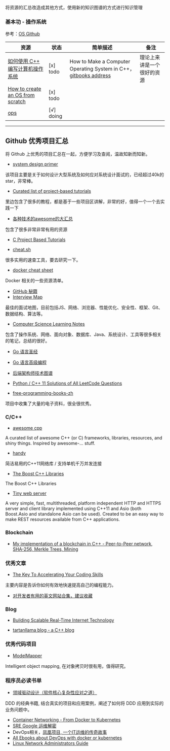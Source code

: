 

将资源的汇总改造成其他方式，使用新的知识图谱的方式进行知识管理

### 基本功 - 操作系统

参考：[OS Github](http://blog.topspeedsnail.com/archives/10021)

| 资源 | 状态 | 简单描述 | 备注 |
| ------ | ------ | ------ | ------ |
| [如何使用 C++ 编写计算机操作系统](https://github.com/SamyPesse/How-to-Make-a-Computer-Operating-System) | [x] todo | How to Make a Computer Operating System in C++，[gitbooks address](https://samypesse.gitbooks.io/how-to-create-an-operating-system/content/) | 理论上来讲是一个很好的资源 |
| [How to create an OS from scratch](https://github.com/cfenollosa/os-tutorial) | [x] todo | | |
| [ops](https://www.ops-class.org/) | [√] doing |  |  |

---

## Github 优秀项目汇总

将 Github 上优秀的项目汇总在一起，方便学习及查阅，温故知新而知新。

- [system design primer](https://github.com/donnemartin/system-design-primer)

该项目主要是关于如何设计大型系统及如何应对系统设计面试的，已经超过40k的 star，非常棒。


- [Curated list of project-based tutorials](https://github.com/tuvtran/project-based-learning)

里边包含了很多的教程，都是基于一些项目区讲解，非常的好，值得一个一个去实践一下

- [各种技术的awesome的大汇总](https://github.com/shniu/awesome)

包含了很多非常非常有用的资源

- [C Project Based Tutorials](https://www.reddit.com/r/C_Programming/comments/872rlt/c_project_based_tutorials/)

- [cheat.sh](https://github.com/chubin/cheat.sh)

很多实用的速查工具，要去研究一下。

- [docker cheat sheet](https://github.com/wsargent/docker-cheat-sheet)

Docker 相关的一些资源清单。

- [GitHub 秘籍](https://github.com/tiimgreen/github-cheat-sheet/blob/master/README.zh-cn.md)
- [Interview Map](https://github.com/InterviewMap/InterviewMap)

最佳的面试地图，目前包括JS、网络、浏览器、性能优化、安全性、框架、Git、数据结构、算法等。

- [Computer Science Learning Notes](https://github.com/CyC2018/CS-Notes)

包含了操作系统、网络、面向对象、数据库、Java、系统设计、工具等很多相关的笔记，总结的很好。

- [Go 语言圣经](https://github.com/golang-china/gopl-zh)

- [Go 语言高级编程](https://github.com/chai2010/advanced-go-programming-book)
- [后端架构师技术图谱](https://github.com/xingshaocheng/architect-awesome)
- [Python / C++ 11 Solutions of All LeetCode Questions](https://github.com/kamyu104/LeetCode)
- [free-programming-books-zh](https://github.com/EbookFoundation/free-programming-books/blob/master/free-programming-books-zh.md)

项目中收集了大量的电子资料，很全很优秀。

### C/C++

- [awesome cpp](https://github.com/fffaraz/awesome-cpp)

A curated list of awesome C++ (or C) frameworks, libraries, resources, and shiny things. Inspired by awesome-... stuff.

- [handy](https://github.com/yedf/handy)

简洁易用的C++11网络库 / 支持单机千万并发连接 

- [The Boost C++ Libraries](https://theboostcpplibraries.com/)

The Boost C++ Libraries

- [Tiny web server](https://gitlab.com/eidheim/Simple-Web-Server/tree/master)

A very simple, fast, multithreaded, platform independent HTTP and HTTPS server and client library implemented using C++11 and Asio (both Boost.Asio and standalone Asio can be used). Created to be an easy way to make REST resources available from C++ applications.

### Blockchain

- [My implementation of a blockchain in C++ - Peer-to-Peer network, SHA-256, Merkle Trees, Mining](https://github.com/tko22/simple-blockchain)

### 优秀文章

- [The Key To Accelerating Your Coding Skills](http://blog.thefirehoseproject.com/posts/learn-to-code-and-be-self-reliant/)

主要内容是告诉你如何有效地快速提高自己的编程能力。

- [对开发者有用的英文网站合集，建议收藏](https://blog.csdn.net/ejinxian/article/details/74080639)

### Blog

* [Building Scalable Real-Time Internet Technology](https://mrotaru.wordpress.com/)

- [tartanllama blog - a C++ blog](https://blog.tartanllama.xyz/)

### 优秀代码项目

- [ModelMapper](https://github.com/modelmapper/modelmapper/)

Intelligent object mapping, 在对象拷贝时很有用，值得研究。


### 程序员必读书单

- [领域驱动设计（软件核心复杂性应对之道）](https://book.douban.com/subject/26819666/)

DDD 的经典书籍, 结合真实的项目和应用案例，阐述了如何将 DDD 应用到实际的业务问题中。


- [Container Networking - From Docker to Kubernetes](https://12kbps.xyz/repo/Container-Networking-Docker-Kubernetes.pdf)
- [SRE Google 运维解密](https://book.douban.com/subject/26875239/)
- DevOps相关，[凤凰项目, 一个IT运维的传奇故事](https://e.jd.com/30410303.html)
- [All Ebooks about DevOps with docker or kubernetes](https://thenewstack.io/ebooks)
- [Linux Network Administrators Guide](http://www.tldp.org/LDP/nag2/nag2.pdf)



